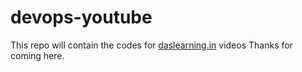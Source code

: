 # devops-youtube
This repo will contain the codes for [daslearning.in](https://daslearning.in/) videos
Thanks for coming here. 
